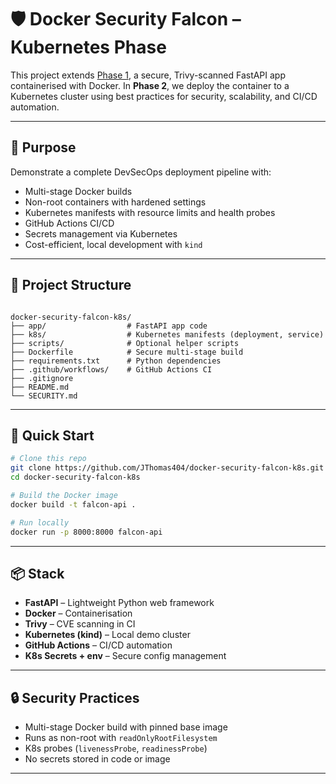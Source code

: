 # 🛡️ Docker Security Falcon – Kubernetes Phase

This project extends [Phase 1](https://github.com/JThomas404/docker-security-falcon), a secure, Trivy-scanned FastAPI app containerised with Docker. In **Phase 2**, we deploy the container to a Kubernetes cluster using best practices for security, scalability, and CI/CD automation.

---

## 📌 Purpose

Demonstrate a complete DevSecOps deployment pipeline with:
- Multi-stage Docker builds
- Non-root containers with hardened settings
- Kubernetes manifests with resource limits and health probes
- GitHub Actions CI/CD
- Secrets management via Kubernetes
- Cost-efficient, local development with `kind`

---

## 📁 Project Structure

```

docker-security-falcon-k8s/
├── app/                  # FastAPI app code
├── k8s/                  # Kubernetes manifests (deployment, service)
├── scripts/              # Optional helper scripts
├── Dockerfile            # Secure multi-stage build
├── requirements.txt      # Python dependencies
├── .github/workflows/    # GitHub Actions CI
├── .gitignore
├── README.md
└── SECURITY.md

````

---

## 🚀 Quick Start

```bash
# Clone this repo
git clone https://github.com/JThomas404/docker-security-falcon-k8s.git
cd docker-security-falcon-k8s

# Build the Docker image
docker build -t falcon-api .

# Run locally
docker run -p 8000:8000 falcon-api
````

---

## 📦 Stack

* **FastAPI** – Lightweight Python web framework
* **Docker** – Containerisation
* **Trivy** – CVE scanning in CI
* **Kubernetes (kind)** – Local demo cluster
* **GitHub Actions** – CI/CD automation
* **K8s Secrets + env** – Secure config management

---

## 🔒 Security Practices

* Multi-stage Docker build with pinned base image
* Runs as non-root with `readOnlyRootFilesystem`
* K8s probes (`livenessProbe`, `readinessProbe`)
* No secrets stored in code or image

---